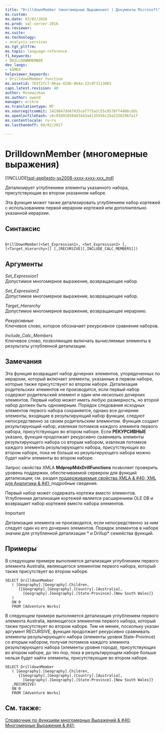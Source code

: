 ```yaml
---
title: "DrilldownMember (многомерные Выражения) | Документы Microsoft"
ms.custom: 
ms.date: 03/02/2016
ms.prod: sql-server-2016
ms.reviewer: 
ms.suite: 
ms.technology:
- analysis-services
ms.tgt_pltfrm: 
ms.topic: language-reference
f1_keywords:
- DRILLDOWNMEMBER
dev_langs:
- kbMDX
helpviewer_keywords:
- DrilldownMember function
ms.assetid: 765f2fc7-0baa-428b-864a-22c9f3113083
caps.latest.revision: 40
author: Minewiskan
ms.author: owend
manager: erikre
ms.translationtype: MT
ms.sourcegitcommit: 1419847dd47435cef775a2c55c0578ff4406cddc
ms.openlocfilehash: c6c93d916584d3443a4135556c28a2258296fa1f
ms.contentlocale: ru-ru
ms.lasthandoff: 08/02/2017

---
```

# <a name="drilldownmember-mdx"></a>DrilldownMember (многомерные выражения)
[!INCLUDE[tsql-appliesto-ss2008-xxxx-xxxx-xxx_md](../includes/tsql-appliesto-ss2008-xxxx-xxxx-xxx-md.md)]

  Детализирует углублением элементы указанного набора, присутствующие во втором указанном наборе.  
  
 Эта функция может также детализировать углублением набор кортежей с использованием первой иерархии кортежей или дополнительно указанной иерархии.  
  
## <a name="syntax"></a>Синтаксис  
  
```  
  
DrillDownMember(<Set_Expression1>, <Set_Expression2> [,[<Target_Hierarchy>]] [,[RECURSIVE][,INCLUDE_CALC_MEMBERS]])  
```  
  
## <a name="arguments"></a>Аргументы  
 *Set_Expression1*  
 Допустимое многомерное выражение, возвращающее набор.  
  
 *Set_Expression2*  
 Допустимое многомерное выражение, возвращающее набор.  
  
 *Target_Hierarchy*  
 Допустимое многомерное выражение, возвращающее иерархию.  
  
 *Рекурсивные*  
 Ключевое слово, которое обозначает рекурсивное сравнение наборов.  
  
 *Include_Calc_Members*  
 Ключевое слово, позволяющее включать вычисляемые элементы в результаты углубленной детализации.  
  
## <a name="remarks"></a>Замечания  
 Эта функция возвращает набор дочерних элементов, упорядоченных по иерархии, который включает элементы, указанные в первом наборе, которые также присутствуют во втором наборе. Детализация родительских элементов не производится, если первый набор содержит родительский элемент и один или несколько дочерних элементов. Первый набор может иметь любую размерность, но второй набор должен быть одномерным. Порядок следования исходных элементов первого набора сохраняется, однако все дочерние элементы, входящие в результирующий набор функции, следуют непосредственно за своим родительским элементом. Функция создает результирующий набор, извлекая потомков каждого элемента первого набора, присутствующих во втором наборе. Если **РЕКУРСИВНЫЕ** указано, функция продолжает рекурсивно сравнивать элементы результирующего набора со вторым набором, извлекая потомков каждого элемента результирующего набора, присутствующих во втором наборе, пока не больше из результирующего набора можно будет найти элементы во втором наборе.  
  
 Запрос свойства XMLA **MdpropMdxDrillFunctions** позволяет проверить уровень поддержки, обеспечиваемой сервером для функций детализации; см. раздел [поддерживаемые свойства XMLA & #40; XML для Аналитики & #41; ](../analysis-services/xmla/xml-elements-properties/propertylist-element-supported-xmla-properties.md) подробные сведения.  
  
 Первый набор может содержать кортежи вместо элементов. Углубленная детализация кортежей является расширением OLE DB и возвращает набор кортежей вместо набора элементов.  
  
> [!IMPORTANT]  
>  Детализация элемента не производится, если непосредственно за ним следует один из его дочерних элементов. Порядок элементов в наборе значим для углубленной детализации * и Drillup\* семейства функций.  
  
## <a name="examples"></a>Примеры  
 В следующем примере выполняется детализация углублением первого элемента Australia, являющегося элементом первого набора, который также присутствует во втором наборе.  
  
```  
SELECT DrilldownMember   
   ( [Geography].[Geography].Children,  
      {[Geography].[Geography].[Country].[Australia],  
        [Geography].[Geography].[State-Province].[New South Wales]}  
   )  
   ON 0  
   FROM [Adventure Works]  
```  
  
 В следующем примере выполняется детализация углублением первого элемента Australia, являющегося элементом первого набора, который также присутствует во втором наборе. Тем не менее, поскольку указан аргумент RECURSIVE, функция продолжает рекурсивно сравнивать элементы результирующего набора (элементы уровня State-Province) со вторым набором, получая потомков каждого элемента результирующего набора (элементы уровня города), присутствующих во втором наборе, до тех пор, пока в результирующем наборе больше нельзя будет найти элементы, присутствующие во втором наборе.  
  
```  
SELECT DrilldownMember   
   ( [Geography].[Geography].Children,  
      {[Geography].[Geography].[Country].[Australia],  
        [Geography].[Geography].[State-Province].[New South Wales]}  
   ,RECURSIVE)  
   ON 0  
   FROM [Adventure Works]  
```  
  
## <a name="see-also"></a>См. также:  
 [Справочник по функциям многомерных Выражений & #40; Многомерные Выражения & #41;](../mdx/mdx-function-reference-mdx.md)  
  
  

